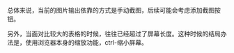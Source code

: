 总体来说，当前的图片输出依靠的方式是手动截图，后续可能会考虑添加截图按钮。

另外，当面对比较大的表格的时候，往往已经超过了屏幕长度。这种时候的结局办法是，使用浏览器本身的缩放功能，ctrl-缩小屏幕。
